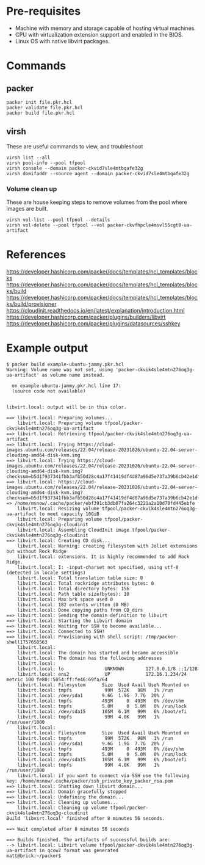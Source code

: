 


# Pre-requisites 
- Machine with memory and storage capable of hosting virtual machines.
- CPU with virtualization extension support and enabled in the BIOS. 
- Linux OS with native libvirt packages.

# Commands
## packer
```
packer init file.pkr.hcl
packer validate file.pkr.hcl
packer build file.pkr.hcl
```

## virsh
These are useful commands to view, and troubleshoot 
```
virsh list --all
virsh pool-info --pool tfpool
virsh console --domain packer-ckvid7sle4mtbqafe32g
virsh domifaddr --source agent --domain packer-ckvid7sle4mtbqafe32g
```

### Volume clean up
These are house keeping steps to remove volumes from the pool where images are built.
```
virsh vol-list --pool tfpool --details
virsh vol-delete --pool tfpool --vol packer-ckvfhpcle4msvl55cgt0-ua-artifact
```


# References
https://developer.hashicorp.com/packer/docs/templates/hcl_templates/blocks 
https://developer.hashicorp.com/packer/docs/templates/hcl_templates/blocks/build
https://developer.hashicorp.com/packer/docs/templates/hcl_templates/blocks/build/provisioner
https://cloudinit.readthedocs.io/en/latest/explanation/introduction.html
https://developer.hashicorp.com/packer/plugins/builders/libvirt
https://developer.hashicorp.com/packer/plugins/datasources/sshkey



# Example output

```
$ packer build example-ubuntu-jammy.pkr.hcl 
Warning: Volume name was not set, using 'packer-ckvik4sle4mtn276oq3g-ua-artifact' as volume name instead.

  on example-ubuntu-jammy.pkr.hcl line 17:
  (source code not available)


libvirt.local: output will be in this color.

==> libvirt.local: Preparing volumes...
    libvirt.local: Preparing volume tfpool/packer-ckvik4sle4mtn276oq3g-ua-artifact
==> libvirt.local: Retrieving tfpool/packer-ckvik4sle4mtn276oq3g-ua-artifact
==> libvirt.local: Trying https://cloud-images.ubuntu.com/releases/22.04/release-20231026/ubuntu-22.04-server-cloudimg-amd64-disk-kvm.img
==> libvirt.local: Trying https://cloud-images.ubuntu.com/releases/22.04/release-20231026/ubuntu-22.04-server-cloudimg-amd64-disk-kvm.img?checksum=b5d1f937341fbb3afb50d28c4a17f41419df4d87a96d5e737a39b6cb42e1dff3
==> libvirt.local: https://cloud-images.ubuntu.com/releases/22.04/release-20231026/ubuntu-22.04-server-cloudimg-amd64-disk-kvm.img?checksum=b5d1f937341fbb3afb50d28c4a17f41419df4d87a96d5e737a39b6cb42e1dff3 => /home/msnow/.cache/packer/ebf391cb3db07fa264c3221a2a10d70fd445ebfe
    libvirt.local: Resizing volume tfpool/packer-ckvik4sle4mtn276oq3g-ua-artifact to meet capacity 10GiB
    libvirt.local: Preparing volume tfpool/packer-ckvik4sle4mtn276oq3g-cloudinit
    libvirt.local: Assembling CloudInit image tfpool/packer-ckvik4sle4mtn276oq3g-cloudinit
==> libvirt.local: Creating CD disk...
    libvirt.local: Warning: creating filesystem with Joliet extensions but without Rock Ridge
    libvirt.local: extensions. It is highly recommended to add Rock Ridge.
    libvirt.local: I: -input-charset not specified, using utf-8 (detected in locale settings)
    libvirt.local: Total translation table size: 0
    libvirt.local: Total rockridge attributes bytes: 0
    libvirt.local: Total directory bytes: 156
    libvirt.local: Path table size(bytes): 10
    libvirt.local: Max brk space used 0
    libvirt.local: 182 extents written (0 MB)
    libvirt.local: Done copying paths from CD_dirs
==> libvirt.local: Sending the domain definition to libvirt
==> libvirt.local: Starting the Libvirt domain
==> libvirt.local: Waiting for SSH to become available...
==> libvirt.local: Connected to SSH!
==> libvirt.local: Provisioning with shell script: /tmp/packer-shell1757658563
    libvirt.local:
    libvirt.local: The domain has started and became accessible
    libvirt.local: The domain has the following addresses
    libvirt.local:
    libvirt.local: lo               UNKNOWN        127.0.0.1/8 ::1/128
    libvirt.local: ens2             UP             172.16.1.234/24 metric 100 fe80::5054:ff:fe46:69fa/64
    libvirt.local: Filesystem      Size  Used Avail Use% Mounted on
    libvirt.local: tmpfs            99M  572K   98M   1% /run
    libvirt.local: /dev/sda1       9.6G  1.9G  7.7G  20% /
    libvirt.local: tmpfs           493M     0  493M   0% /dev/shm
    libvirt.local: tmpfs           5.0M     0  5.0M   0% /run/lock
    libvirt.local: /dev/sda15      105M  6.1M   99M   6% /boot/efi
    libvirt.local: tmpfs            99M  4.0K   99M   1% /run/user/1000
    libvirt.local:
    libvirt.local: Filesystem      Size  Used Avail Use% Mounted on
    libvirt.local: tmpfs            99M  572K   98M   1% /run
    libvirt.local: /dev/sda1       9.6G  1.9G  7.7G  20% /
    libvirt.local: tmpfs           493M     0  493M   0% /dev/shm
    libvirt.local: tmpfs           5.0M     0  5.0M   0% /run/lock
    libvirt.local: /dev/sda15      105M  6.1M   99M   6% /boot/efi
    libvirt.local: tmpfs            99M  4.0K   99M   1% /run/user/1000
    libvirt.local: if you want to connect via SSH use the following key: /home/msnow/.cache/packer/ssh_private_key_packer_rsa.pem
==> libvirt.local: Shutting down libvirt domain...
==> libvirt.local: Domain gracefully stopped
==> libvirt.local: Undefining the domain...
==> libvirt.local: Cleaning up volumes...
    libvirt.local: Cleaning up volume tfpool/packer-ckvik4sle4mtn276oq3g-cloudinit
Build 'libvirt.local' finished after 8 minutes 56 seconds.

==> Wait completed after 8 minutes 56 seconds

==> Builds finished. The artifacts of successful builds are:
--> libvirt.local: Libvirt volume tfpool/packer-ckvik4sle4mtn276oq3g-ua-artifact in qcow2 format was generated
matt@brick:~/packer$ 

```
